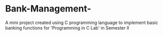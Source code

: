 # Bank-Management-
A mini project created using C programming language to implement basic banking functions for 'Programming in C Lab' in Semester II
